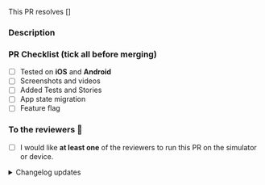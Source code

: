 <!-- Use a PR title in the form of
  `type(PROJECT-XXXX): what changed`
-->

<!-- Jira ticket in square brackets like [PROJECT-XXXX] -->
This PR resolves []

### Description

<!-- Info, implementation, how to get there, before & after screenshots & videos, follow-up work, etc -->

### PR Checklist (tick all before merging)

<!-- 💡 MOPLAT warmly welcomes any feedback about the list or how it impacts your workflow. -->

- [ ] Tested on **iOS** and **Android**
- [ ] Screenshots and videos 
- [ ] Added Tests and Stories
- [ ] App state migration
- [ ] Feature flag

### To the reviewers 👀

- [ ] I would like **at least one** of the reviewers to run this PR on the simulator or device.

<details><summary>Changelog updates</summary>

### Changelog updates

<!-- 📝 Please fill out at least one of these sections. -->
<!-- ⓘ 'User-facing' changes will be published as release notes. -->
<!-- ⌫ Feel free to remove sections that don't apply. -->
<!-- • Write a markdown list or just a single paragraph, but stick to plain text. -->
<!-- 📖 eg. `Enable lotsByFollowedArtists - john` or `Fix phone input misalignment - mary`. -->
<!-- 🤷‍♂️ Replace this entire block with the hashtag `#nochangelog` to avoid updating the changelog. -->

#### Cross-platform user-facing changes

-

#### iOS user-facing changes

-

#### Android user-facing changes

-

#### Dev changes

-

<!-- end_changelog_updates -->

</details>
